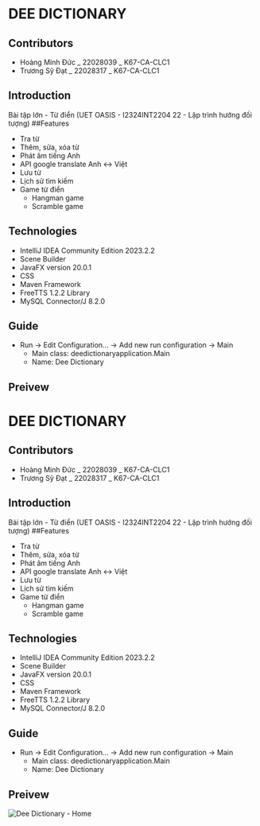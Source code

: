 
# DEE DICTIONARY

## Contributors
- Hoàng Minh Đức _ 22028039 _ K67-CA-CLC1
- Trương Sỹ Đạt _ 22028317 _ K67-CA-CLC1
  
## Introduction
Bài tập lớn - Từ điển (UET OASIS - I2324INT2204 22 - Lập trình hướng đối tượng)
##Features
- Tra từ
- Thêm, sửa, xóa từ
- Phát âm tiếng Anh
- API google translate Anh <-> Việt
- Lưu từ
- Lịch sử tìm kiếm
- Game từ điển
    - Hangman game
    - Scramble game

## Technologies
- IntelliJ IDEA Community Edition 2023.2.2
- Scene Builder
- JavaFX version 20.0.1
- CSS
- Maven Framework
- FreeTTS 1.2.2 Library
- MySQL Connector/J 8.2.0
  
## Guide
- Run -> Edit Configuration... -> Add new run configuration -> Main
    - Main class: deedictionaryapplication.Main
    - Name: Dee Dictionary
  
## Preivew

# DEE DICTIONARY

## Contributors
- Hoàng Minh Đức _ 22028039 _ K67-CA-CLC1
- Trương Sỹ Đạt _ 22028317 _ K67-CA-CLC1
## Introduction
Bài tập lớn - Từ điển (UET OASIS - I2324INT2204 22 - Lập trình hướng đối tượng)
##Features
- Tra từ
- Thêm, sửa, xóa từ
- Phát âm tiếng Anh
- API google translate Anh <-> Việt
- Lưu từ
- Lịch sử tìm kiếm
- Game từ điển
    - Hangman game
    - Scramble game
## Technologies
- IntelliJ IDEA Community Edition 2023.2.2
- Scene Builder
- JavaFX version 20.0.1
- CSS
- Maven Framework
- FreeTTS 1.2.2 Library
- MySQL Connector/J 8.2.0
## Guide
- Run -> Edit Configuration... -> Add new run configuration -> Main
    - Main class: deedictionaryapplication.Main
    - Name: Dee Dictionary 
## Preivew
![Dee Dictionary - Home](http://drive.google.com/file/d/1M_TlgCNTVPRSxKJabOOanP3kBK5c_KTj/view)
